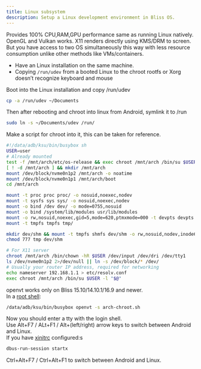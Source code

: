```yaml
---
title: Linux subsystem
description: Setup a Linux development environment in Bliss OS.  
---
```

  
Provides 100% CPU,RAM,GPU performance same as running Linux natively. OpenGL and Vulkan works. X11 renders directly using KMS/DRM to screen.  
But you have access to two OS simultaneously this way with less resource consumption unlike other methods like VMs/containers.

- Have an Linux installation on the same machine.  
- Copying `/run/udev` from a booted Linux to the chroot rootfs or Xorg doesn’t recognize keyboard and mouse  

Boot into the Linux installation and copy /run/udev 

```bash
cp -a /run/udev ~/Documents  
```
Then after rebooting and chroot into linux from Android, symlink it to /run
```bash
sudo ln -s ~/Documents/udev /run/ 
```

Make a script for chroot into it, this can be taken for reference.  
```bash title="arch-chroot.sh"
#!/data/adb/ksu/bin/busybox sh
USER=user
# Already mounted
test -f /mnt/arch/etc/os-release && exec chroot /mnt/arch /bin/su $USER -l "$@"
[ ! -d /mnt/arch ] && mkdir /mnt/arch
mount /dev/block/nvme0n1p2 /mnt/arch -o noatime
mount /dev/block/nvme0n1p1 /mnt/arch/boot
cd /mnt/arch

mount -t proc proc proc/ -o nosuid,noexec,nodev
mount -t sysfs sys sys/ -o nosuid,noexec,nodev
mount -o bind /dev dev/ -o mode=0755,nosuid
mount -o bind /system/lib/modules usr/lib/modules
mount -o rw,nosuid,noexec,gid=5,mode=620,ptmxmode=000 -t devpts devpts dev/pts
mount -t tmpfs tmpfs tmp/

mkdir dev/shm && mount -t tmpfs shmfs dev/shm -o rw,nosuid,nodev,inode64
chmod 777 tmp dev/shm

# For X11 server
chroot /mnt/arch /bin/chown -hR $USER /dev/input /dev/dri /dev/tty1
ls /dev/nvme0n1p2 2>/dev/null || ln -s /dev/block/* /dev/
# Usually your router IP address, required for networking
echo nameserver 192.168.1.1 > etc/resolv.conf 
exec chroot /mnt/arch /bin/su $USER -l "$@"
```
openvt works only on Bliss 15.10/14.10.1/16.9 and newer.  
In a [root shell](../termux):
```bash
/data/adb/ksu/bin/busybox openvt -s arch-chroot.sh
```
Now you should enter a tty with the login shell.  
Use Alt+F7 / ALt+F1 / Alt+(left/right) arrow keys to switch between Android and Linux.  
If you have [xinitrc](https://wiki.archlinux.org/title/xinit) configured:s
```bash
dbus-run-session startx
```
Ctrl+Alt+F7 / Ctrl+Alt+F1 to switch between Android and Linux. 
